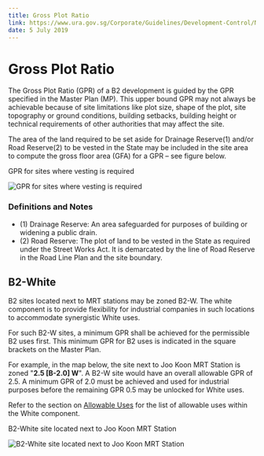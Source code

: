 ```yaml
---
title: Gross Plot Ratio
link: https://www.ura.gov.sg/Corporate/Guidelines/Development-Control/Non-Residential/B2/GPR
date: 5 July 2019
---
```


# Gross Plot Ratio

The Gross Plot Ratio (GPR) of a B2 development is guided by the GPR specified in the Master Plan (MP). This upper bound GPR may not always be achievable because of site limitations like plot size, shape of the plot, site topography or ground conditions, building setbacks, building height or technical requirements of other authorities that may affect the site.

The area of the land required to be set aside for Drainage Reserve(1) and/or Road Reserve(2) to be vested in the State may be included in the site area to compute the gross floor area (GFA) for a GPR – see figure below.

GPR for sites where vesting is required

![GPR for sites where vesting is required](https://www.ura.gov.sg/-/media/Corporate/Guidelines/Development-control/Flats-Condominiums/F01_Gross_Plot_Ratio.jpg?h=100%25&w=100%25)

### Definitions and Notes

- (1) Drainage Reserve: An area safeguarded for purposes of building or widening a public drain.
- (2) Road Reserve: The plot of land to be vested in the State as required under the Street Works Act. It is demarcated by the line of Road Reserve in the Road Line Plan and the site boundary.

## B2-White

B2 sites located next to MRT stations may be zoned B2-W. The white component is to provide flexibility for industrial companies in such locations to accommodate synergistic White uses.

For such B2-W sites, a minimum GPR shall be achieved for the permissible B2 uses first. This minimum GPR for B2 uses is indicated in the square brackets on the Master Plan.

For example, in the map below, the site next to Joo Koon MRT Station is zoned "**2.5 \[B-2.0\] W**". A B2-W site would have an overall allowable GPR of 2.5. A minimum GPR of 2.0 must be achieved and used for industrial purposes before the remaining GPR 0.5 may be unlocked for White uses.

Refer to the section on [Allowable Uses](https://www.ura.gov.sg/Corporate/Guidelines/Development-Control/Non-Residential/B2/Allowable-Uses) for the list of allowable uses within the White component.

B2-White site located next to Joo Koon MRT Station

![B2-White site located next to Joo Koon MRT Station](https://www.ura.gov.sg/-/media/Corporate/Guidelines/Development-control/Industrial/B2-White-Site.jpg?h=100%25&w=100%25)
